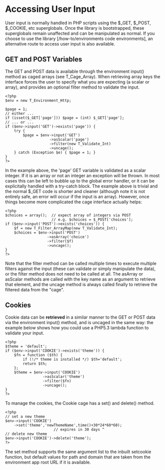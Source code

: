 Accessing User Input
====================

User input is normally handled in PHP scripts using the $_GET, $_POST, $_COOKIE, etc superglobals. Once the library is bootstrapped, these superglobals remain unaffected and can be manipulated as normal. If you choose to use the library [/how-to/environments code environments], an alternative route to access user input is also available.

GET and POST Variables
----------------------

The GET and POST data is available through the environment input() method as caged arrays (see T_Cage_Array). When retrieving array keys the interface forces the user to specify what you are expecting (a scalar or array), and provides an optional filter method to validate the input.

    <?php
    $env = new T_Environment_Http;

    $page = 1;
    // either ...
    if (isset($_GET['page'])) $page = (int) $_GET['page'];
    // ... or ...
    if ($env->input('GET')->exists('page')) {
        try {
            $page = $env->input('GET')
                        ->asScalar('page')
                        ->filter(new T_Validate_Int)
                        ->uncage();
        } catch (Exception $e) { $page = 1; }
    }
    ?>

In the example above, the 'page' GET variable is validated as a scalar integer. If it is an array or not an integer an exception will be thrown. In most cases this can be left to bubble up to the global error handler, or it can be explicitally handled with a try-catch block. The example above is trivial and the normal $_GET code is shorter and cleaner (although note it is not entirely safe, an error will occur if the input is an array). However, once things become more complicated the cage interface actually helps:

    <?php
    $choices = array();  // expect array of integers via POST
                         // e.g. $choices = $_POST['choices'];
    if ($env->input('POST')->exists('choices')) {
        $f = new T_Filter_ArrayMap(new T_Validate_Int);
        $choices = $env->input('POST')
                       ->asArray('choice')
                       ->filter($f)
                       ->uncage();
    }
    ?>

Note that the filter method can be called multiple times to execute multiple filters against the input (these can validate or simply manipulate the data), or the filter method does not need to be called at all. The asArray or asScalar methods are called with the key name as an argument to retrieve that element, and the uncage method is always called finally to retrieve the filtered data from the "cage".

Cookies
-------

Cookie data can be **retrieved** in a similar manner to the GET or POST data via the environment input() method, and is uncaged in the same way: the example below shows how you could use a PHP5.3 lambda function to validate your input.

    <?php
    $theme = 'default';
    if ($env->input('COOKIE')->exists('theme')) {
        $fn = function ($th) {
            if (!/* theme is installed */) $th='default';
            return $th;
        };
        $theme = $env->input('COOKIE')
                     ->asScalar('theme')
                     ->filter($fn)
                     ->uncage();
    }
    ?>

To manage the cookies, the Cookie cage has a set() and delete() method.

    <?php
    // set a new theme
    $env->input('COOKIE')
        ->set('theme','newThemeName',time()+30*24*60*60);
                          // expires in 30 days ^
    // delete new theme
    $env->input('COOKIE')->delete('theme');
    ?>

The set method supports the same argument list to the inbuilt setcookie function, but default values for path and domain that are taken from the environment app root URL if it is available.
